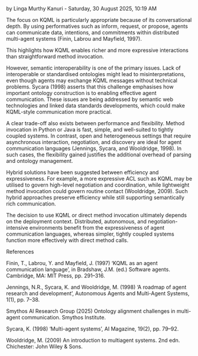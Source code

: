 by Linga Murthy Kanuri - Saturday, 30 August 2025, 10:19 AM

The focus on KQML is particularly appropriate because of its conversational depth. By using performatives such as inform, request, or propose, agents can communicate data, intentions, and commitments within distributed multi-agent systems (Finin, Labrou and Mayfield, 1997).

This highlights how KQML enables richer and more expressive interactions than straightforward method invocation.

However, semantic interoperability is one of the primary issues. Lack of interoperable or standardised ontologies might lead to misinterpretations, even though agents may exchange KQML messages without technical problems. Sycara (1998) asserts that this challenge emphasises how important ontology construction is to enabling effective agent communication. These issues are being addressed by semantic web technologies and linked data standards developments, which could make KQML-style communication more practical.

A clear trade-off also exists between performance and flexibility. Method invocation in Python or Java is fast, simple, and well-suited to tightly coupled systems. In contrast, open and heterogeneous settings that require asynchronous interaction, negotiation, and discovery are ideal for agent communication languages (Jennings, Sycara, and Wooldridge, 1998). In such cases, the flexibility gained justifies the additional overhead of parsing and ontology management.

Hybrid solutions have been suggested between efficiency and expressiveness. For example, a more expressive ACL such as KQML may be utilised to govern high-level negotiation and coordination, while lightweight method invocation could govern routine contact (Wooldridge, 2009). Such hybrid approaches preserve efficiency while still supporting semantically rich communication.

The decision to use KQML or direct method invocation ultimately depends on the deployment context. Distributed, autonomous, and negotiation-intensive environments benefit from the expressiveness of agent communication languages, whereas simpler, tightly coupled systems function more effectively with direct method calls.


References

Finin, T., Labrou, Y. and Mayfield, J. (1997) ‘KQML as an agent communication language’, in Bradshaw, J.M. (ed.) Software agents. Cambridge, MA: MIT Press, pp. 291–316.

Jennings, N.R., Sycara, K. and Wooldridge, M. (1998) ‘A roadmap of agent research and development’, Autonomous Agents and Multi-Agent Systems, 1(1), pp. 7–38.

Smythos AI Research Group (2025) Ontology alignment challenges in multi-agent communication. Smythos Institute.

Sycara, K. (1998) ‘Multi-agent systems’, AI Magazine, 19(2), pp. 79–92.

Wooldridge, M. (2009) An introduction to multiagent systems. 2nd edn. Chichester: John Wiley & Sons.
